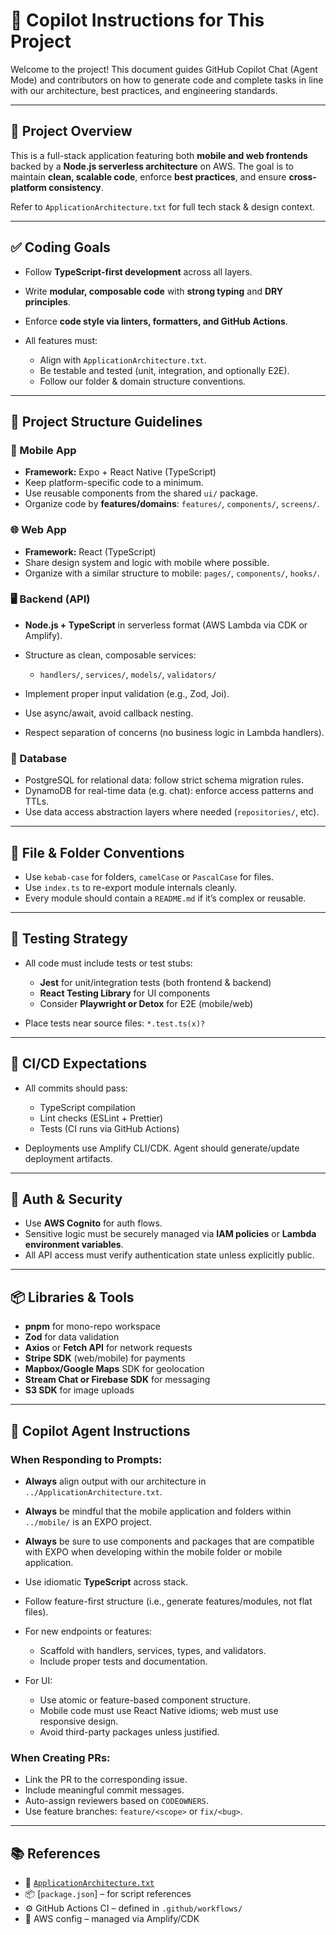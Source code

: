 # 📎 Copilot Instructions for This Project

Welcome to the project! This document guides GitHub Copilot Chat (Agent Mode) and contributors on how to generate code and complete tasks in line with our architecture, best practices, and engineering standards.

---

## 🧠 Project Overview

This is a full-stack application featuring both **mobile and web frontends** backed by a **Node.js serverless architecture** on AWS. The goal is to maintain **clean, scalable code**, enforce **best practices**, and ensure **cross-platform consistency**.

Refer to `ApplicationArchitecture.txt` for full tech stack & design context.

---

## ✅ Coding Goals

* Follow **TypeScript-first development** across all layers.
* Write **modular, composable code** with **strong typing** and **DRY principles**.
* Enforce **code style via linters, formatters, and GitHub Actions**.
* All features must:

  * Align with `ApplicationArchitecture.txt`.
  * Be testable and tested (unit, integration, and optionally E2E).
  * Follow our folder & domain structure conventions.

---

## 🧱 Project Structure Guidelines

### 📱 Mobile App

* **Framework:** Expo + React Native (TypeScript)
* Keep platform-specific code to a minimum.
* Use reusable components from the shared `ui/` package.
* Organize code by **features/domains**: `features/`, `components/`, `screens/`.

### 🌐 Web App

* **Framework:** React (TypeScript)
* Share design system and logic with mobile where possible.
* Organize with a similar structure to mobile: `pages/`, `components/`, `hooks/`.

### 🖥️ Backend (API)

* **Node.js + TypeScript** in serverless format (AWS Lambda via CDK or Amplify).
* Structure as clean, composable services:

  * `handlers/`, `services/`, `models/`, `validators/`
* Implement proper input validation (e.g., Zod, Joi).
* Use async/await, avoid callback nesting.
* Respect separation of concerns (no business logic in Lambda handlers).

### 📡 Database

* PostgreSQL for relational data: follow strict schema migration rules.
* DynamoDB for real-time data (e.g. chat): enforce access patterns and TTLs.
* Use data access abstraction layers where needed (`repositories/`, etc).

---

## 📁 File & Folder Conventions

* Use `kebab-case` for folders, `camelCase` or `PascalCase` for files.
* Use `index.ts` to re-export module internals cleanly.
* Every module should contain a `README.md` if it’s complex or reusable.

---

## 🧪 Testing Strategy

* All code must include tests or test stubs:

  * **Jest** for unit/integration tests (both frontend & backend)
  * **React Testing Library** for UI components
  * Consider **Playwright or Detox** for E2E (mobile/web)
* Place tests near source files: `*.test.ts(x)?`

---

## 🚀 CI/CD Expectations

* All commits should pass:

  * TypeScript compilation
  * Lint checks (ESLint + Prettier)
  * Tests (CI runs via GitHub Actions)
* Deployments use Amplify CLI/CDK. Agent should generate/update deployment artifacts.

---

## 🔐 Auth & Security

* Use **AWS Cognito** for auth flows.
* Sensitive logic must be securely managed via **IAM policies** or **Lambda environment variables**.
* All API access must verify authentication state unless explicitly public.

---

## 📦 Libraries & Tools

* **pnpm** for mono-repo workspace
* **Zod** for data validation
* **Axios** or **Fetch API** for network requests
* **Stripe SDK** (web/mobile) for payments
* **Mapbox/Google Maps** SDK for geolocation
* **Stream Chat or Firebase SDK** for messaging
* **S3 SDK** for image uploads

---

## 🤖 Copilot Agent Instructions

### When Responding to Prompts:

* **Always** align output with our architecture in `../ApplicationArchitecture.txt`.
* **Always** be mindful that the mobile application and folders within `../mobile/` is an EXPO project.
* **Always** be sure to use components and packages that are compatible with EXPO when developing within the mobile folder or mobile application.
* Use idiomatic **TypeScript** across stack.
* Follow feature-first structure (i.e., generate features/modules, not flat files).
* For new endpoints or features:

  * Scaffold with handlers, services, types, and validators.
  * Include proper tests and documentation.
* For UI:

  * Use atomic or feature-based component structure.
  * Mobile code must use React Native idioms; web must use responsive design.
  * Avoid third-party packages unless justified.

### When Creating PRs:

* Link the PR to the corresponding issue.
* Include meaningful commit messages.
* Auto-assign reviewers based on `CODEOWNERS`.
* Use feature branches: `feature/<scope>` or `fix/<bug>`.

---

## 📚 References

* 📄 [`ApplicationArchitecture.txt`](./ApplicationArchitecture.txt)
* 📦 \[`package.json`] – for script references
* ⚙️ GitHub Actions CI – defined in `.github/workflows/`
* 🔐 AWS config – managed via Amplify/CDK

